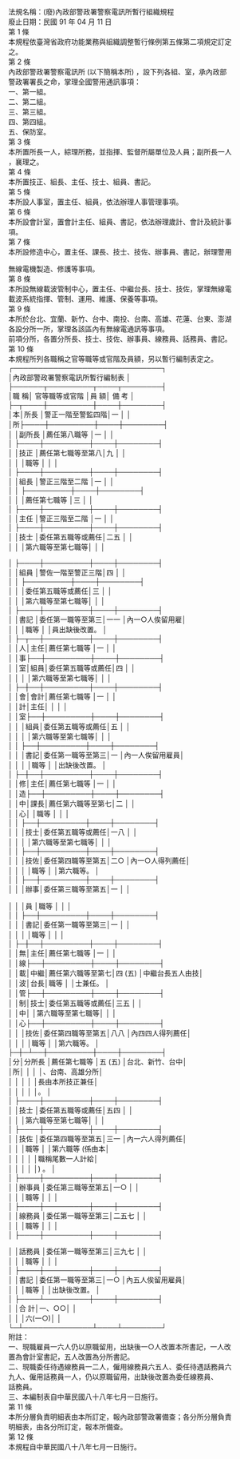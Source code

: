 法規名稱：(廢)內政部警政署警察電訊所暫行組織規程  
廢止日期：民國 91 年 04 月 11 日  
第 1 條  
本規程依臺灣省政府功能業務與組織調整暫行條例第五條第二項規定訂定  
之。  
第 2 條  
內政部警政署警察電訊所 (以下簡稱本所) ，設下列各組、室，承內政部  
警政署署長之命，掌理全國警用通訊事項：  
一、第一組。  
二、第二組。  
三、第三組。  
四、第四組。  
五、保防室。  
第 3 條  
本所置所長一人，綜理所務，並指揮、監督所屬單位及人員；副所長一人  
，襄理之。  
第 4 條  
本所置技正、組長、主任、技士、組員、書記。  
第 5 條  
本所設人事室，置主任、組員，依法辦理人事管理事項。  
第 6 條  
本所設會計室，置會計主任、組員、書記，依法辦理歲計、會計及統計事  
項。  
第 7 條  
本所設修造中心，置主任、課長、技士、技佐、辦事員、書記，辦理警用  


無線電機製造、修護等事項。  
第 8 條  
本所設無線載波管制中心，置主任、中繼台長、技士、技佐，掌理無線電  
載波系統指揮、管制、運用、維護、保養等事項。  
第 9 條  
本所於台北、宜蘭、新竹、台中、南投、台南、高雄、花蓮、台東、澎湖  
各設分所一所，掌理各該區內有無線電通訊等事項。  
前項分所，各置分所長、技士、技佐、辦事員、線務員、話務員、書記。  
第 10 條  
本規程所列各職稱之官等職等或官階及員額，另以暫行編制表定之。  
┌──────────────────────────────┐  
│內政部警政署警察電訊所暫行編制表 │  
├──────┬─────────┬────┬────────┤  
│職 稱│ 官等職等或官階 │員 額│ 備 考 │  
├─┬────┼─────────┼────┼────────┤  
│本│所長 │警正一階至警監四階│一 │ │  
│所├────┼─────────┼────┼────────┤  
│ │副所長 │薦任第八職等 │一 │ │  
│ ├────┼─────────┼────┼────────┤  
│ │技正 │薦任第七職等至第八│九 │ │  
│ │ │職等 │ │ │  
│ ├────┼─────────┼────┼────────┤  
│ │組長 │警正三階至二階 │一 │ │  
│ │ ├─────────┼────┼────────┤  
│ │ │薦任第七職等 │三 │ │  
│ ├────┼─────────┼────┼────────┤  
│ │主任 │警正三階至二階 │一 │ │  
│ ├────┼─────────┼────┼────────┤  
│ │技士 │委任第五職等或薦任│二五 │ │  
│ │ │第六職等至第七職等│ │ │  


│ ├────┼─────────┼────┼────────┤  
│ │組員 │警佐一階至警正三階│四 │ │  
│ │ ├─────────┼────┼────────┤  
│ │ │委任第五職等或薦任│三 │ │  
│ │ │第六職等至第七職等│ │ │  
│ ├────┼─────────┼────┼────────┤  
│ │書記 │委任第一職等至第三│一一 │內一○人俟留用雇│  
│ │ │職等 │ │員出缺後改置。 │  
│ ├─┬──┼─────────┼────┼────────┤  
│ │人│主任│薦任第七職等 │一 │ │  
│ │事├──┼─────────┼────┼────────┤  
│ │室│組員│委任第五職等或薦任│四 │ │  
│ │ │ │第六職等至第七職等│ │ │  
│ ├─┼──┼─────────┼────┼────────┤  
│ │會│會計│薦任第七職等 │一 │ │  
│ │計│主任│ │ │ │  
│ │室├──┼─────────┼────┼────────┤  
│ │ │組員│委任第五職等或薦任│五 │ │  
│ │ │ │第六職等至第七職等│ │ │  
│ │ ├──┼─────────┼────┼────────┤  
│ │ │書記│委任第一職等至第三│一 │內一人俟留用雇員│  
│ │ │ │職等 │ │出缺後改置。 │  
│ ├─┼──┼─────────┼────┼────────┤  
│ │修│主任│薦任第七職等 │一 │ │  
│ │造├──┼─────────┼────┼────────┤  
│ │中│課長│薦任第六職等至第七│二 │ │  
│ │心│ │職等 │ │ │  
│ │ ├──┼─────────┼────┼────────┤  
│ │ │技士│委任第五職等或薦任│一八 │ │  
│ │ │ │第六職等至第七職等│ │ │  
│ │ ├──┼─────────┼────┼────────┤  
│ │ │技佐│委任第四職等至第五│二○ │內一○人得列薦任│  
│ │ │ │職等 │ │第六職等。 │  
│ │ ├──┼─────────┼────┼────────┤  
│ │ │辦事│委任第三職等至第五│一 │ │  


│ │ │員 │職等 │ │ │  
│ │ ├──┼─────────┼────┼────────┤  
│ │ │書記│委任第一職等至第三│一 │ │  
│ │ │ │職等 │ │ │  
│ ├─┼──┼─────────┼────┼────────┤  
│ │無│主任│薦任第七職等 │一 │ │  
│ │線├──┼─────────┼────┼────────┤  
│ │載│中繼│薦任第六職等至第七│四 (五) │中繼台長五人由技│  
│ │波│台長│職等 │ │士兼任。 │  
│ │管├──┼─────────┼────┼────────┤  
│ │制│技士│委任第五職等或薦任│三五 │ │  
│ │中│ │第六職等至第七職等│ │ │  
│ │心├──┼─────────┼────┼────────┤  
│ │ │技佐│委任第四職等至第五│八八 │內四四人得列薦任│  
│ │ │ │職等 │ │第六職等。 │  
├─┼─┴──┼─────────┼────┼────────┤  
│分│分所長 │薦任第七職等 │五 (五) │台北、新竹、台中│  
│所│ │ │ │、台南、高雄分所│  
│ │ │ │ │長由本所技正兼任│  
│ │ │ │ │。 │  
│ ├────┼─────────┼────┼────────┤  
│ │技士 │委任第五職等或薦任│五四 │ │  
│ │ │第六職等至第七職等│ │ │  
│ ├────┼─────────┼────┼────────┤  
│ │技佐 │委任第四職等至第五│三一 │內一六人得列薦任│  
│ │ │職等 │ │第六職等 (係由本│  
│ │ │ │ │職稱尾數一人計給│  
│ │ │ │ │) 。 │  
│ ├────┼─────────┼────┼────────┤  
│ │辦事員 │委任第三職等至第五│一○ │ │  
│ │ │職等 │ │ │  
│ ├────┼─────────┼────┼────────┤  
│ │線務員 │委任第一職等至第三│二五七 │ │  
│ │ │職等 │ │ │  
│ ├────┼─────────┼────┼────────┤  


│ │話務員 │委任第一職等至第三│三九七 │ │  
│ │ │職等 │ │ │  
│ ├────┼─────────┼────┼────────┤  
│ │書記 │委任第一職等至第三│一○ │內五人俟留用雇員│  
│ │ │職等 │ │出缺後改置。 │  
│ ├────┴─────────┼────┼────────┤  
│ │合 計│一、○○│ │  
│ │ │六(一○)│ │  
└─┴──────────────┴────┴────────┘  
附註：  
一、現職雇員一六人仍以原職留用，出缺後一○人改置本所書記，一人改  
置為會計室書記，五人改置為分所書記。  
二、現職委任待遇線務員一二人，僱用線務員六五人、委任待遇話務員六  
九人、僱用話務員一人，仍以原職留用，出缺後改置為委任線務員、  
話務員。  
三、本編制表自中華民國八十八年七月一日施行。  
第 11 條  
本所分層負責明細表由本所訂定，報內政部警政署備查；各分所分層負責  
明細表，由各分所訂定，報本所備查。  
第 12 條  
本規程自中華民國八十八年七月一日施行。  


